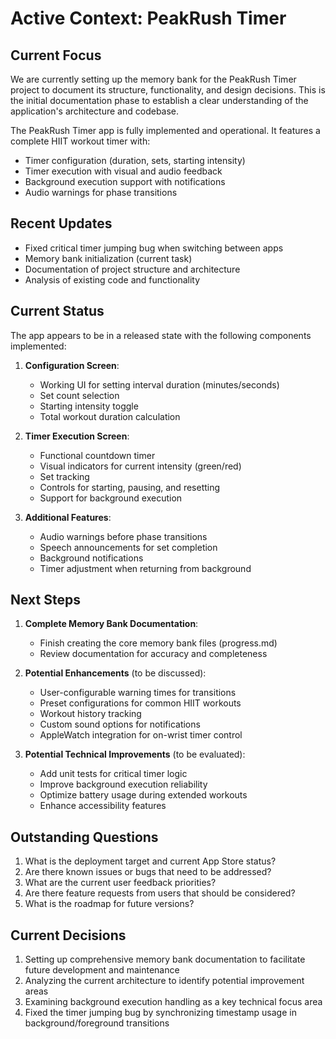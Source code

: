 # Active Context: PeakRush Timer

## Current Focus

We are currently setting up the memory bank for the PeakRush Timer project to document its structure, functionality, and design decisions. This is the initial documentation phase to establish a clear understanding of the application's architecture and codebase.

The PeakRush Timer app is fully implemented and operational. It features a complete HIIT workout timer with:

- Timer configuration (duration, sets, starting intensity)
- Timer execution with visual and audio feedback
- Background execution support with notifications
- Audio warnings for phase transitions

## Recent Updates

- Fixed critical timer jumping bug when switching between apps
- Memory bank initialization (current task)
- Documentation of project structure and architecture
- Analysis of existing code and functionality

## Current Status

The app appears to be in a released state with the following components implemented:

1. **Configuration Screen**:

   - Working UI for setting interval duration (minutes/seconds)
   - Set count selection
   - Starting intensity toggle
   - Total workout duration calculation

2. **Timer Execution Screen**:

   - Functional countdown timer
   - Visual indicators for current intensity (green/red)
   - Set tracking
   - Controls for starting, pausing, and resetting
   - Support for background execution

3. **Additional Features**:
   - Audio warnings before phase transitions
   - Speech announcements for set completion
   - Background notifications
   - Timer adjustment when returning from background

## Next Steps

1. **Complete Memory Bank Documentation**:

   - Finish creating the core memory bank files (progress.md)
   - Review documentation for accuracy and completeness

2. **Potential Enhancements** (to be discussed):

   - User-configurable warning times for transitions
   - Preset configurations for common HIIT workouts
   - Workout history tracking
   - Custom sound options for notifications
   - AppleWatch integration for on-wrist timer control

3. **Potential Technical Improvements** (to be evaluated):
   - Add unit tests for critical timer logic
   - Improve background execution reliability
   - Optimize battery usage during extended workouts
   - Enhance accessibility features

## Outstanding Questions

1. What is the deployment target and current App Store status?
2. Are there known issues or bugs that need to be addressed?
3. What are the current user feedback priorities?
4. Are there feature requests from users that should be considered?
5. What is the roadmap for future versions?

## Current Decisions

1. Setting up comprehensive memory bank documentation to facilitate future development and maintenance
2. Analyzing the current architecture to identify potential improvement areas
3. Examining background execution handling as a key technical focus area
4. Fixed the timer jumping bug by synchronizing timestamp usage in background/foreground transitions
